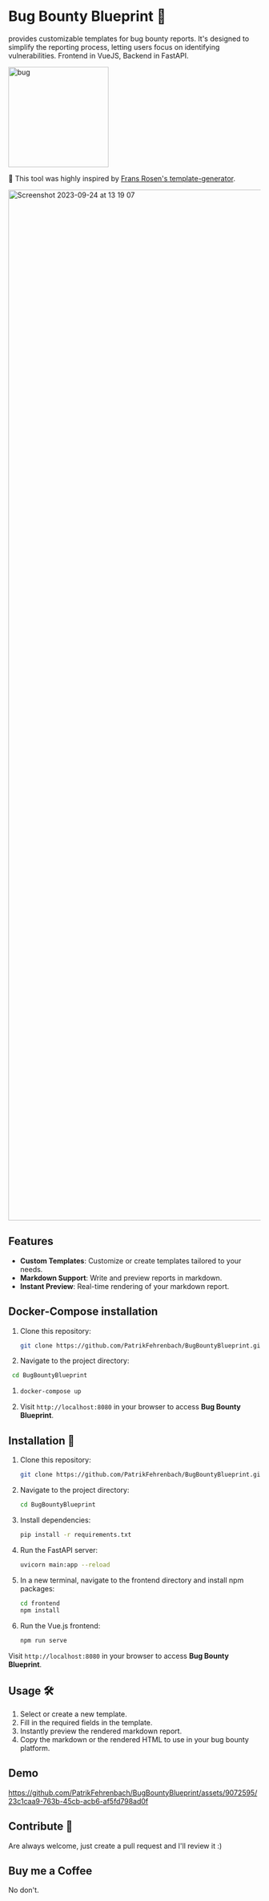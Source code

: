 # Bug Bounty Blueprint 💠

provides customizable templates for bug bounty reports. It's designed to simplify the reporting process, letting users focus on identifying vulnerabilities. Frontend in VueJS, Backend in FastAPI. 


<img width="200" src="https://github.com/PatrikFehrenbach/BugBountyBlueprint/assets/9072595/c8645f1c-e258-4aaa-8058-c405a4990aec" alt="bug">


🌹 This tool was highly inspired by [Frans Rosen's template-generator](https://github.com/fransr/template-generator).

<img width="2056" alt="Screenshot 2023-09-24 at 13 19 07" src="https://github.com/PatrikFehrenbach/BugBountyBlueprint/assets/9072595/5119f976-c1fe-4649-aa39-a2a7f3f03bff">


## Features

- **Custom Templates**: Customize or create templates tailored to your needs.
- **Markdown Support**: Write and preview reports in markdown.
- **Instant Preview**: Real-time rendering of your markdown report.

## Docker-Compose installation

1. Clone this repository: 
   ```bash
   git clone https://github.com/PatrikFehrenbach/BugBountyBlueprint.git
   ```
   
2.  Navigate to the project directory:
  ```bash
   cd BugBountyBlueprint
   ```
1. ```bash
   docker-compose up
   ```
2. Visit `http://localhost:8080` in your browser to access **Bug Bounty Blueprint**.

## Installation 🚀

1. Clone this repository:
   ```bash
   git clone https://github.com/PatrikFehrenbach/BugBountyBlueprint.git
   ```

2. Navigate to the project directory:
   ```bash
   cd BugBountyBlueprint
   ```

3. Install dependencies:
   ```bash
   pip install -r requirements.txt
   ```

4. Run the FastAPI server:
   ```bash
   uvicorn main:app --reload
   ```

5. In a new terminal, navigate to the frontend directory and install npm packages:
   ```bash
   cd frontend
   npm install
   ```

6. Run the Vue.js frontend:
   ```bash
   npm run serve
   ```

Visit `http://localhost:8080` in your browser to access **Bug Bounty Blueprint**.

## Usage 🛠️

1. Select or create a new template.
2. Fill in the required fields in the template.
3. Instantly preview the rendered markdown report.
4. Copy the markdown or the rendered HTML to use in your bug bounty platform.

## Demo 



https://github.com/PatrikFehrenbach/BugBountyBlueprint/assets/9072595/23c1caa9-763b-45cb-acb6-af5fd798ad0f



## Contribute 🤝

Are always welcome, just create a pull request and I'll review it :)

## Buy me a Coffee 

No don't. 
